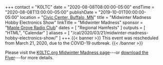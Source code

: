+++
contact = "K0LTC"
date = "2020-08-08T08:00:00-05:00"
endTime = "2020-08-08T13:00:00-05:00"
publishDate = "2019-10-01T00:00:00-05:00"
location = "[Civic Center, Buffalo, MN](https://goo.gl/maps/GLUHMTQW1ftjLPsH9)"
title = "Midwinter Madness Hobby Electronics Show"
linkTitle = "Midwinter Madness"
sponsor = "[Maple Grove Radio Club](http://k0ltc.org)"
dates = [ "Regional Hamfests" ]
outputs = [ "HTML", "Calendar" ]
aliases = [ "/cal/2020/03/21/midwinter-madness-hobby-electronics-show/" ]
+++
{{< banner >}}
This event was rescheduled from March 21, 2020, due to the
COVID-19 outbreak.
{{< /banner >}}

Please visit the
[K0LTC.org Midwinter Madness page](https://k0ltc.org/midwinter-madness/)---or
[download the Flyer](http://k0ltc.org/wp-content/uploads/2019/01/Mailer-19.pdf)---for
more details.
